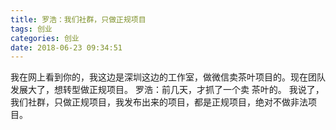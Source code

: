 ```yaml
---
title: 罗浩：我们社群，只做正规项目
tags: 创业
categories: 创业
date: 2018-06-23 09:34:51
---
```


我在网上看到你的，我这边是深圳这边的工作室，做微信卖茶叶项目的。现在团队发展大了，想转型做正规项目。
罗浩：前几天，才抓了一个卖 茶叶的。
我说了，我们社群，只做正规项目，我发布出来的项目，都是正规项目，绝对不做非法项目。